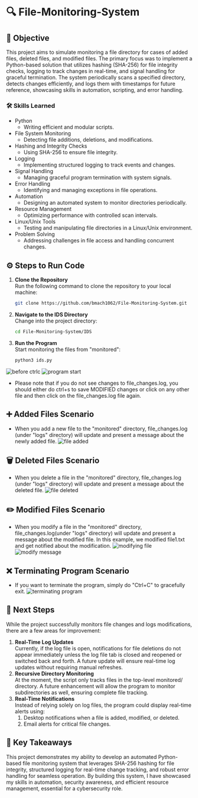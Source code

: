 # 🔍 File-Monitoring-System

## 🎯 Objective
This project aims to simulate monitoring a file directory for cases of added files, deleted files, and modified files. The primary focus was to implement a Python-based solution that utilizes hashing (SHA-256) for file integrity checks, logging to track changes in real-time, and signal handling for graceful termination. The system periodically scans a specified directory, detects changes efficiently, and logs them with timestamps for future reference, showcasing skills in automation, scripting, and error handling.

### 🛠 Skills Learned
- Python
  - Writing efficient and modular scripts.
- File System Monitoring
  - Detecting file additions, deletions, and modifications. 
- Hashing and Integrity Checks
  - Using SHA-256 to ensure file integrity.
- Logging
  - Implementing structured logging to track events and changes.
- Signal Handling
  - Managing graceful program termination with system signals.
- Error Handling
  - Identifying and managing exceptions in file operations.
- Automation
  - Designing an automated system to monitor directories periodically.
- Resource Management
  - Optimizing performance with controlled scan intervals.
- Linux/Unix Tools
  - Testing and manipulating file directories in a Linux/Unix environment.
- Problem Solving
  - Addressing challenges in file access and handling concurrent changes. 

## ⚙️ Steps to Run Code
1. **Clone the Repository**  
   Run the following command to clone the repository to your local machine:
   ```bash
   git clone https://github.com/bmach1062/File-Monitoring-System.git
2. **Navigate to the IDS Directory**  
   Change into the project directory:
   ```bash
   cd File-Monitoring-System/IDS
3. **Run the Program**  
   Start monitoring the files from "monitored":
   ```bash
   python3 ids.py

![before ctrlc](https://github.com/bmach1062/File-Monitoring-System/blob/4477bc4ade034980aeeeb0368c0c2be60abb368c/before_ctrlc.png)
![program start](https://github.com/bmach1062/File-Monitoring-System/blob/4477bc4ade034980aeeeb0368c0c2be60abb368c/program_start.png)

* Please note that if you do not see changes to file_changes.log, you should either do ctrl+s to save MODIFIED changes or click on any other file and then click on the file_changes.log file again.
## ➕ Added Files Scenario
- When you add a new file to the "monitored" directory, file_changes.log (under "logs" directory) will update and present a message about the newly added file. 
![file added](https://github.com/bmach1062/File-Monitoring-System/blob/4477bc4ade034980aeeeb0368c0c2be60abb368c/after_file_added.png)

## 🗑 Deleted Files Scenario
- When you delete a file in the "monitored" directory, file_changes.log (under "logs" directory) will update and present a message about the deleted file. 
![file deleted](https://github.com/bmach1062/File-Monitoring-System/blob/cd00d510990fad1f16aa80a301ff106cf9955749/images/after_file_deleted.png)

## ✏️ Modified Files Scenario
- When you modify a file in the "monitored" directory, file_changes.log(under "logs" directory) will update and present a message about the modified file. In this example, we modified file1.txt and get notified about the modification.
![modifying file](https://github.com/bmach1062/File-Monitoring-System/blob/cd00d510990fad1f16aa80a301ff106cf9955749/images/modification_file1.png)
![modify message](https://github.com/bmach1062/File-Monitoring-System/blob/cd00d510990fad1f16aa80a301ff106cf9955749/images/after_file_modified.png)

## ❌ Terminating Program Scenario
- If you want to terminate the program, simply do "Ctrl+C" to gracefully exit.
![terminating program](https://github.com/bmach1062/File-Monitoring-System/blob/cd00d510990fad1f16aa80a301ff106cf9955749/images/after_ctrlc.png)

## 🔧 Next Steps
While the project successfully monitors file changes and logs modifications, there are a few areas for improvement:
1. **Real-Time Log Updates**<br>
   Currently, if the log file is open, notifications for file deletions do not appear immediately unless the log file tab is closed and reopened or switched back and forth. A future update will ensure real-time log updates without requiring manual refreshes.
2. **Recursive Directory Monitoring**<br>
  At the moment, the script only tracks files in the top-level monitored/ directory. A future enhancement will allow the program to monitor subdirectories as well, ensuring complete file tracking.
3. **Real-Time Notifications**<br>
  Instead of relying solely on log files, the program could display real-time alerts using:
        <ol>
          <li>Desktop notifications when a file is added, modified, or deleted.</li>
          <li>Email alerts for critical file changes.</li>
        </ol>

## 🎯 Key Takeaways
This project demonstrates my ability to develop an automated Python-based file monitoring system that leverages SHA-256 hashing for file integrity, structured logging for real-time change tracking, and robust error handling for seamless operation. By building this system, I have showcased my skills in automation, security awareness, and efficient resource management, essential for a cybersecurity role.






  
